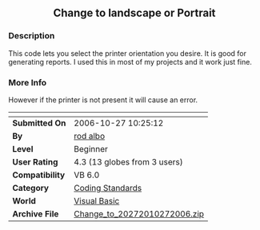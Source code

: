﻿<div align="center">

## Change to landscape or Portrait


</div>

### Description

This code lets you select the printer orientation you desire. It is good for generating reports. I used this in most of my projects and it work just fine.
 
### More Info
 
However if the printer is not present it will cause an error.


<span>             |<span>
---                |---
**Submitted On**   |2006-10-27 10:25:12
**By**             |[rod albo](https://github.com/Planet-Source-Code/PSCIndex/blob/master/ByAuthor/rod-albo.md)
**Level**          |Beginner
**User Rating**    |4.3 (13 globes from 3 users)
**Compatibility**  |VB 6\.0
**Category**       |[Coding Standards](https://github.com/Planet-Source-Code/PSCIndex/blob/master/ByCategory/coding-standards__1-43.md)
**World**          |[Visual Basic](https://github.com/Planet-Source-Code/PSCIndex/blob/master/ByWorld/visual-basic.md)
**Archive File**   |[Change\_to\_20272010272006\.zip](https://github.com/Planet-Source-Code/rod-albo-change-to-landscape-or-portrait__1-66894/archive/master.zip)








